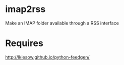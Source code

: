 imap2rss
========

Make an IMAP folder available through a RSS interface

Requires
========

http://lkiesow.github.io/python-feedgen/
